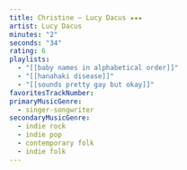 ```yaml
---
title: Christine — Lucy Dacus ★★★
artist: Lucy Dacus
minutes: "2"
seconds: "34"
rating: 6
playlists:
  - "[[baby names in alphabetical order]]"
  - "[[hanahaki disease]]"
  - "[[sounds pretty gay but okay]]"
favoritesTrackNumber:
primaryMusicGenre:
  - singer-songwriter
secondaryMusicGenre:
  - indie rock
  - indie pop
  - contemporary folk
  - indie folk
---
```

